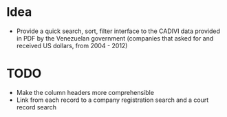 # Idea

* Provide a quick search, sort, filter interface to the CADIVI data provided in PDF by the Venezuelan government (companies that asked for and received US dollars, from 2004 - 2012)

# TODO

* Make the column headers more comprehensible
* Link from each record to a company registration search and a court record search
